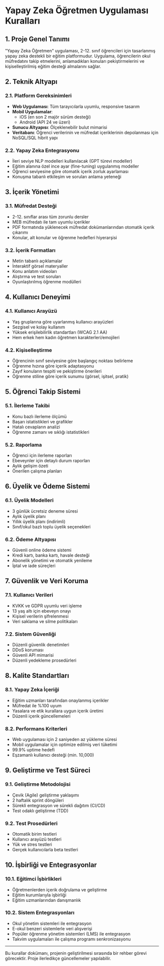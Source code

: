 # Yapay Zeka Öğretmen Uygulaması Kuralları

## 1. Proje Genel Tanımı

"Yapay Zeka Öğretmen" uygulaması, 2-12. sınıf öğrencileri için tasarlanmış yapay zeka destekli bir eğitim platformudur. Uygulama, öğrencilerin okul müfredatını takip etmelerini, anlamadıkları konuları pekiştirmelerini ve kişiselleştirilmiş eğitim desteği almalarını sağlar.

## 2. Teknik Altyapı

### 2.1. Platform Gereksinimleri
- **Web Uygulaması**: Tüm tarayıcılarla uyumlu, responsive tasarım
- **Mobil Uygulamalar**: 
  - iOS (en son 2 majör sürüm desteği)
  - Android (API 24 ve üzeri)
- **Sunucu Altyapısı**: Ölçeklenebilir bulut mimarisi 
- **Veritabanı**: Öğrenci verilerinin ve müfredat içeriklerinin depolanması için NoSQL/SQL hibrit yapı

### 2.2. Yapay Zeka Entegrasyonu
- İleri seviye NLP modelleri kullanılacak (GPT türevi modeller)
- Eğitim alanına özel ince ayar (fine-tuning) uygulanmış modeller
- Öğrenci seviyesine göre otomatik içerik zorluk ayarlaması
- Konuşma tabanlı etkileşim ve soruları anlama yeteneği

## 3. İçerik Yönetimi

### 3.1. Müfredat Desteği
- 2-12. sınıflar arası tüm zorunlu dersler
- MEB müfredatı ile tam uyumlu içerikler
- PDF formatında yüklenecek müfredat dokümanlarından otomatik içerik çıkarımı
- Konular, alt konular ve öğrenme hedefleri hiyerarşisi

### 3.2. İçerik Formatları
- Metin tabanlı açıklamalar
- İnteraktif görsel materyaller
- Konu anlatım videoları
- Alıştırma ve test soruları
- Oyunlaştırılmış öğrenme modülleri

## 4. Kullanıcı Deneyimi

### 4.1. Kullanıcı Arayüzü
- Yaş gruplarına göre uyarlanmış kullanıcı arayüzleri
- Sezgisel ve kolay kullanım
- Yüksek erişilebilirlik standartları (WCAG 2.1 AA)
- Hem erkek hem kadın öğretmen karakterleri/emojileri

### 4.2. Kişiselleştirme
- Öğrencinin sınıf seviyesine göre başlangıç noktası belirleme
- Öğrenme hızına göre içerik adaptasyonu
- Zayıf konuların tespiti ve pekiştirme önerileri
- Öğrenme stiline göre içerik sunumu (görsel, işitsel, pratik)

## 5. Öğrenci Takip Sistemi

### 5.1. İlerleme Takibi
- Konu bazlı ilerleme ölçümü
- Başarı istatistikleri ve grafikler
- Hatalı cevapların analizi
- Öğrenme zamanı ve sıklığı istatistikleri

### 5.2. Raporlama
- Öğrenci için ilerleme raporları
- Ebeveynler için detaylı durum raporları
- Aylık gelişim özeti
- Önerilen çalışma planları

## 6. Üyelik ve Ödeme Sistemi

### 6.1. Üyelik Modelleri
- 3 günlük ücretsiz deneme süresi
- Aylık üyelik planı
- Yıllık üyelik planı (indirimli)
- Sınıf/okul bazlı toplu üyelik seçenekleri

### 6.2. Ödeme Altyapısı
- Güvenli online ödeme sistemi
- Kredi kartı, banka kartı, havale desteği
- Abonelik yönetimi ve otomatik yenileme
- İptal ve iade süreçleri

## 7. Güvenlik ve Veri Koruma

### 7.1. Kullanıcı Verileri
- KVKK ve GDPR uyumlu veri işleme
- 13 yaş altı için ebeveyn onayı
- Kişisel verilerin şifrelenmesi
- Veri saklama ve silme politikaları

### 7.2. Sistem Güvenliği
- Düzenli güvenlik denetimleri
- DDoS koruması
- Güvenli API mimarisi
- Düzenli yedekleme prosedürleri

## 8. Kalite Standartları

### 8.1. Yapay Zeka İçeriği
- Eğitim uzmanları tarafından onaylanmış içerikler
- Müfredat ile %100 uyum
- Yasalara ve etik kurallara uygun içerik üretimi
- Düzenli içerik güncellemeleri

### 8.2. Performans Kriterleri
- Web uygulaması için 2 saniyeden az yükleme süresi
- Mobil uygulamalar için optimize edilmiş veri tüketimi
- 99.9% uptime hedefi
- Eşzamanlı kullanıcı desteği (min. 10,000)

## 9. Geliştirme ve Test Süreci

### 9.1. Geliştirme Metodolojisi
- Çevik (Agile) geliştirme yaklaşımı
- 2 haftalık sprint döngüleri
- Sürekli entegrasyon ve sürekli dağıtım (CI/CD)
- Test odaklı geliştirme (TDD)

### 9.2. Test Prosedürleri
- Otomatik birim testleri
- Kullanıcı arayüzü testleri
- Yük ve stres testleri
- Gerçek kullanıcılarla beta testleri

## 10. İşbirliği ve Entegrasyonlar

### 10.1. Eğitimci İşbirlikleri
- Öğretmenlerden içerik doğrulama ve geliştirme
- Eğitim kurumlarıyla işbirliği
- Eğitim uzmanlarından danışmanlık

### 10.2. Sistem Entegrasyonları
- Okul yönetim sistemleri ile entegrasyon
- E-okul benzeri sistemlerle veri alışverişi
- Popüler öğrenme yönetim sistemleri (LMS) ile entegrasyon
- Takvim uygulamaları ile çalışma programı senkronizasyonu

---

Bu kurallar dokümanı, projenin geliştirilmesi sırasında bir rehber görevi görecektir. Proje ilerledikçe güncellemeler yapılabilir. 